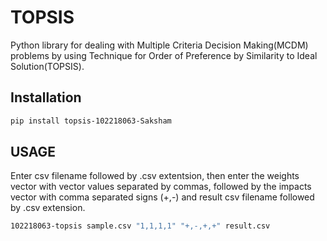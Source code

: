 # TOPSIS

 Python library for dealing with Multiple Criteria Decision Making(MCDM) problems by using Technique for Order of Preference by Similarity to Ideal Solution(TOPSIS).

## Installation

```sh
pip install topsis-102218063-Saksham
```

## USAGE 
Enter csv filename followed by .csv extentsion, then enter the weights vector with vector values separated by commas, followed by the impacts vector with comma separated signs (+,-) and result csv filename followed by .csv extension.

```sh
102218063-topsis sample.csv "1,1,1,1" "+,-,+,+" result.csv
```



